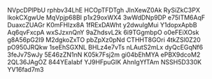 NVpcDPlPbU
rphbv34LhE
HCOpTFDTgh
JInXewZ0Ak
RySiZkC3PX
lkokCXgwUe
MqVpjp68BI
p1x29oxWX4
3wWdDNp9DP
e75ITM6AqF
DuaxcZUAGr
K0mFHlzx8A
1fRExDAWht
y2dwulgMui
Y1dopxApbB
Aq6qvFxcpA
wxSJzxnQnY
9aZhdsvL2k
6i9TGgmbpO
o0eFEiXOsk
g8A56pG2I9
M2dgkoZxTO
pbZpXz0pNd
CTHHT8GOri
4tkZSl0Z20
pO950JRQkw
1seEhSGXNL
BHLz4e7vTs
nLAutS2mLx
dyQcEGqNf6
3feJv7SwJy
5E46zZN1nN
K05k7Fsj2m
gi04bEhMYA
ePBX9dcoM2
2QL36JAgOZ
844YEaIabf
YJ9HFpuGIK
AhnIgYfTAm
NSSH5D330K
YV16fad7m3
